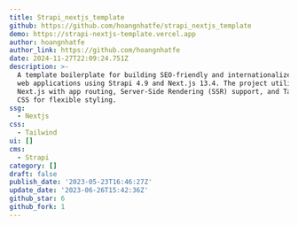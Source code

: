 ```yaml
---
title: Strapi_nextjs_template
github: https://github.com/hoangnhatfe/strapi_nextjs_template
demo: https://strapi-nextjs-template.vercel.app
author: hoangnhatfe
author_link: https://github.com/hoangnhatfe
date: 2024-11-27T22:09:24.751Z
description: >-
  A template boilerplate for building SEO-friendly and internationalized (i18n)
  web applications using Strapi 4.9 and Next.js 13.4. The project utilizes
  Next.js with app routing, Server-Side Rendering (SSR) support, and Tailwind
  CSS for flexible styling.
ssg:
  - Nextjs
css:
  - Tailwind
ui: []
cms:
  - Strapi
category: []
draft: false
publish_date: '2023-05-23T16:46:27Z'
update_date: '2023-06-26T15:42:36Z'
github_star: 6
github_fork: 1
---
```

